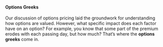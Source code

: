 #### Options Greeks

Our discussion of options pricing laid the groundwork for understanding how options are valued. However, what specific impact does each factor have on an option? For example, you know that some part of the premium erodes with each passing day, but how much? That’s where the  **options greeks**  come in.
<!--stackedit_data:
eyJoaXN0b3J5IjpbLTEwMzQwMDAzNDIsLTE1MzcxODY3MDVdfQ
==
-->